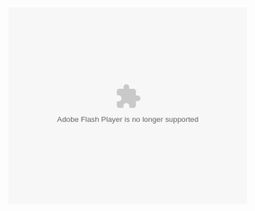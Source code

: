<object width="425" height="350">
  <param name="movie" value="https://youtu.be/L2lnRa7a-Ts" />
  <param name="wmode" value="transparent" />
  <embed src="https://youtu.be/L2lnRa7a-Ts"
         type="application/x-shockwave-flash"
         wmode="transparent" width="425" height="350" />
</object>
